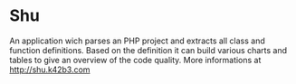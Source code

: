 Shu
========

An application wich parses an PHP project and extracts all class and function 
definitions. Based on the definition it can build various charts and tables 
to give an overview of the code quality. More informations at 
http://shu.k42b3.com
		